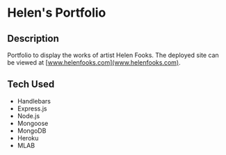 # Helen's Portfolio

## Description

Portfolio to display the works of artist Helen Fooks. The deployed site can be viewed at [www.helenfooks.com](www.helenfooks.com).

## Tech Used

- Handlebars
- Express.js
- Node.js
- Mongoose
- MongoDB
- Heroku
- MLAB